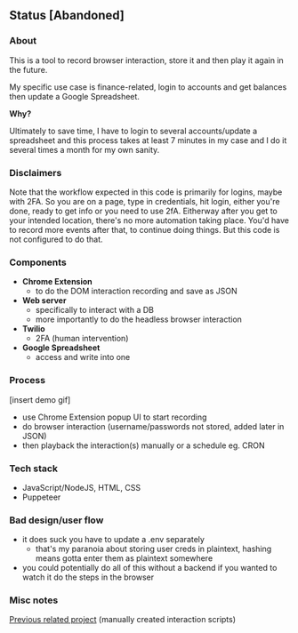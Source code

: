 ## Status [Abandoned]

### About

This is a tool to record browser interaction, store it and then play it again in the future.

My specific use case is finance-related, login to accounts and get balances then update a Google Spreadsheet.

**Why?**

Ultimately to save time, I have to login to several accounts/update a spreadsheet and this process takes at least 7 minutes in my case and I do it several times a month for my own sanity.

### Disclaimers
Note that the workflow expected in this code is primarily for logins, maybe with 2FA. So you are on a page, type in credentials, hit login, either you're done, ready to get info or you need to use 2fA. Eitherway after you get to your intended location, there's no more automation taking place. You'd have to record more events after that, to continue doing things. But this code is not configured to do that.

### Components
- **Chrome Extension**
  - to do the DOM interaction recording and save as JSON
- **Web server**
  - specifically to interact with a DB
  - more importantly to do the headless browser interaction
- **Twilio**
  - 2FA (human intervention)
- **Google Spreadsheet**
  - access and write into one

### Process
[insert demo gif]

- use Chrome Extension popup UI to start recording
- do browser interaction (username/passwords not stored, added later in JSON)
- then playback the interaction(s) manually or a schedule eg. CRON

### Tech stack
- JavaScript/NodeJS, HTML, CSS
- Puppeteer

### Bad design/user flow
- it does suck you have to update a .env separately
  - that's my paranoia about storing user creds in plaintext, hashing means gotta enter them as plaintext somewhere
- you could potentially do all of this without a backend if you wanted to watch it do the steps in the browser

### Misc notes

[Previous related project](https://github.com/jdc-cunningham/puppeteer-finance-balance-automation) (manually created interaction scripts)
